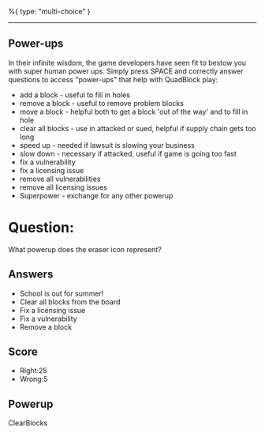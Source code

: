 %{
 type: "multi-choice"
}

---
## Power-ups

In their infinite wisdom,
the game developers have seen fit to bestow you with
super human power ups.
Simply press SPACE and correctly answer
questions to access
"power-ups" that help with QuadBlock play:
<ul class="py-4 pl-4 leading-8">
  <li><i class="fas fa-plus-square"></i> add a block - useful to fill in holes</li>
  <li><i class="fas fa-square"></i> remove a block - useful to remove problem blocks</li>
  <li><i class="fas fa-arrows-alt"></i> move a block - helpful both to get a block 'out of the way' and to fill in hole</li>
  <li><i class="fas fa-eraser"></i> clear all blocks - use in attacked or sued, helpful if supply chain gets too long</li>
  <li><i class="fas fa-fast-forward"></i> speed up - needed if lawsuit is slowing your business</li>
  <li><i class="fas fa-fast-backward"></i> slow down - necessary if attacked, useful if game is going too fast</li>
  <li><i class="fas fa-wrench"></i> fix a vulnerability</li>
  <li><i class="fas fa-screwdriver"></i> fix a licensing issue</li>
  <li><i class="fas fa-hammer"></i> remove all vulnerabilities</li>
  <li><i class="fas fa-tape"></i> remove all licensing issues</li>
  <li><i class="fab fa-superpowers"></i> Superpower - exchange for any other powerup</li>
</ul>

# Question:
What powerup does the eraser <i class="fas fa-eraser"></i> icon represent?

## Answers
- School is out for summer!
- Clear all blocks from the board
- Fix a licensing issue
- Fix a vulnerability
- Remove a block

## Score
- Right:25
- Wrong:5

## Powerup
ClearBlocks

